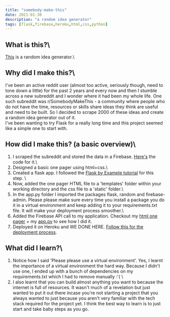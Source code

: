 ```yaml
---
title: "somebody-make-this"
date: 2021-01-30
description: "a random idea generator"
tags: [flask,firebase,heroku,html,css,python]
---
```

## What is this?\
[This](http://somebody-make-this.herokuapp.com/) is a random idea generator.\

## Why did I make this?\
I've been an active reddit user (almost too active, seriously though, need to tone down a little) for the past 2 years
and every now and then I stumble across a new subreddit and I wonder where it had been my whole life. One such subreddit was r/SomebodyMakeThis - a community where people 
who do not have the time, resources or skills share ideas they think are useful and need to be built. So I decided to scrape 2000 of these ideas and create a random idea generator out of it.\
I've been wanting to try Flask for a really long time and this project seemed like a simple one to start with.

## How did I make this? (a basic overview)\
1. I scraped the subreddit and stored the data in a Firebase. [Here's](https://github.com/radhikatoshniwal/Scraping-Subreddits/blob/main/Scraping_Subreddits.ipynb) the code for it.\
2. Designed a basic one pager using html+css.\
3. Created a flask app. I followed the [Flask by Example tutorial](https://realpython.com/flask-by-example-part-1-project-setup/) for this step. \
4. Now, added the one pager HTML file to a 'templates' folder within your working directory and the css file to a 'static' folder.\
5. In the app.py folder I imported the packages flask, random and firebase-admin. Please please make sure every time you install a package you do it in a virtual environment and keep adding it to your requirements.txt file. It will make your deployment process smoother.\
6. Added the Firebase API call to my application. Checkout my [html one pager](https://github.com/radhikatoshniwal/somebody-make-this/blob/main/templates/onepager.html) + my [app.py](https://github.com/radhikatoshniwal/somebody-make-this/blob/main/app.py) to see how I did it. 
7. Deployed it on Heroku and WE DONE HERE. [Follow this for the deployment process](https://devcenter.heroku.com/articles/github-integration).

## What did I learn?\
1. Notice how I said 'Please please use a virtual environment'. Yes, I learnt the importance of a virtual environment the hard way. Because I didn't use one, I ended up with a bunch of dependencies on my requirements.txt which I had to remove manually :'( \
2. I also learnt that you can build almost anything you want to because the internet is full of resources. It wasn't much of a revelation but just wanted to put it out there incase you're not starting a project that you always wanted to just because you aren't very familiar with the tech stack required for the project yet. I think the best way to learn is to just start and take baby steps as you go. 
